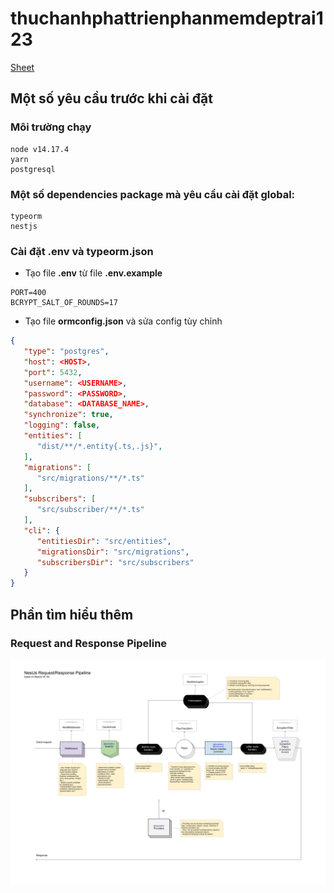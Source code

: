 # thuchanhphattrienphanmemdeptrai123

[Sheet](https://docs.google.com/spreadsheets/d/1X_GFqA3NgNdl1daS5YV_8CiTEk2DpNWf4cdikxENW8o/edit#gid=0)

## Một số yêu cầu trước khi cài đặt

### Môi trường chạy

    node v14.17.4
    yarn
    postgresql

### Một số dependencies package mà yêu cầu cài đặt global:

    typeorm
    nestjs


### Cài đặt .env và typeorm.json

- Tạo file **.env** từ file **.env.example**
```.env
PORT=400
BCRYPT_SALT_OF_ROUNDS=17
```

- Tạo file **ormconfig.json** và sửa config tùy chỉnh
```json
{
   "type": "postgres",
   "host": <HOST>,
   "port": 5432,
   "username": <USERNAME>,
   "password": <PASSWORD>,
   "database": <DATABASE_NAME>,
   "synchronize": true,
   "logging": false,
   "entities": [
      "dist/**/*.entity{.ts,.js}",
   ],
   "migrations": [
      "src/migrations/**/*.ts"
   ],
   "subscribers": [
      "src/subscriber/**/*.ts"
   ],
   "cli": {
      "entitiesDir": "src/entities",
      "migrationsDir": "src/migrations",
      "subscribersDir": "src/subscribers"
   }
}
```


## Phần tìm hiểu thêm

### Request and Response Pipeline

![Request And Respone Pipeline](images/request_response_pipeline.jpg)
